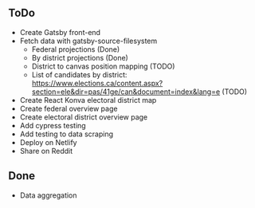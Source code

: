 ## ToDo

 - Create Gatsby front-end
 - Fetch data with gatsby-source-filesystem
   - Federal projections (Done)
   - By district projections (Done)
   - District to canvas position mapping (TODO)
   - List of candidates by district: https://www.elections.ca/content.aspx?section=ele&dir=pas/41ge/can&document=index&lang=e (TODO)
 - Create React Konva electoral district map
 - Create federal overview page
 - Create electoral district overview page
 - Add cypress testing
 - Add testing to data scraping
 - Deploy on Netlify
 - Share on Reddit

## Done

- Data aggregation